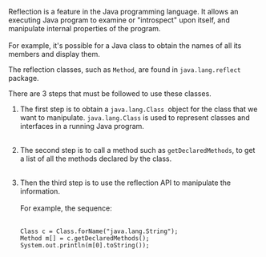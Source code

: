 Reflection is a feature in the Java programming language.
It allows an executing Java program to examine or "introspect" upon itself, and manipulate internal properties of the program.<br><br>
For example, it's possible for a Java class to obtain the names of all its members and display them.

The reflection classes, such as `Method`, are found in `java.lang.reflect` package.

There are 3 steps that must be followed to use these classes.

 1. The first step is to obtain a `java.lang.Class `object for the class that we want to manipulate.
    `java.lang.Class` is used to represent classes and interfaces in a running Java program.<br><br>

 2. The second step is to call a method such as `getDeclaredMethods`, to get a list of all the methods declared by the class.<br><br>

 3. Then the third step is to use the reflection API to manipulate the information.<br><br>
     For example, the sequence:<br><br>

     `Class c = Class.forName("java.lang.String");` <br>
     `Method m[] = c.getDeclaredMethods();`<br>
     `System.out.println(m[0].toString());`